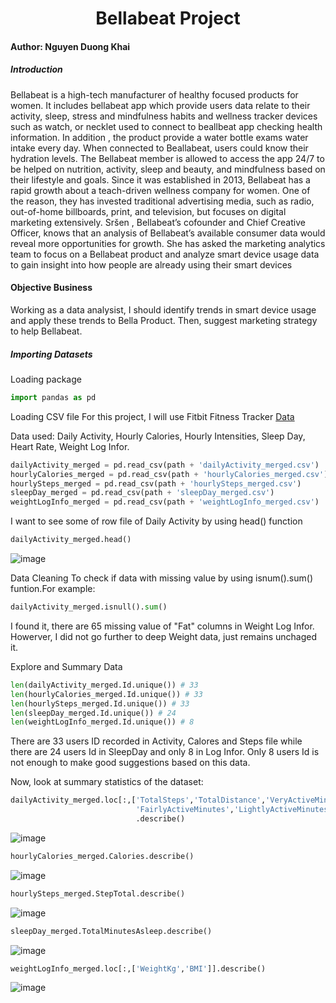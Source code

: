 <h1 align="center">Bellabeat Project</h1>

#### Author: Nguyen Duong Khai

##### Introduction

Bellabeat is a high-tech manufacturer of healthy focused products for women. It includes bellabeat app which provide users data relate to their activity, sleep, stress and mindfulness habits and wellness tracker devices such as watch, or necklet used to connect to beallbeat app checking health information. In addition , the product provide a water bottle exams water intake every day. When connected to Beallabeat, users could know their hydration levels. The Bellabeat member is allowed to access the app  24/7 to be helped on nutrition, activity, sleep and beauty, and mindfulness based on their lifestyle and goals. Since it was established in 2013, Bellabeat has a rapid growth about a teach-driven wellness company for women. One of the reason, they has invested traditional advertising media, such as radio, out-of-home billboards, print, and television, but focuses on digital marketing extensively. Sršen , Bellabeat’s cofounder and Chief Creative Officer, knows that an analysis of Bellabeat’s available consumer data would reveal more opportunities for growth. She has asked the marketing analytics team to focus on a Bellabeat product and analyze smart device usage data to gain insight into how people are already using their smart devices

#### Objective Business
Working as a data analysist, I should identify trends in smart device usage and apply these trends to Bella Product. Then, suggest marketing strategy to help Bellabeat.
##### Importing Datasets 
Loading package

``` Python
import pandas as pd
```
Loading CSV file
 For this project, I will use Fitbit Fitness Tracker [Data](https://www.kaggle.com/arashnic/fitbit)
 
Data used: Daily Activity, Hourly Calories, Hourly Intensities, Sleep Day, Heart Rate, Weight Log Infor.

``` Python
dailyActivity_merged = pd.read_csv(path + 'dailyActivity_merged.csv')
hourlyCalories_merged = pd.read_csv(path + 'hourlyCalories_merged.csv')
hourlySteps_merged = pd.read_csv(path + 'hourlySteps_merged.csv')
sleepDay_merged = pd.read_csv(path + 'sleepDay_merged.csv')
weightLogInfo_merged = pd.read_csv(path + 'weightLogInfo_merged.csv')
```
I want to see some of row file of Daily Activity by using head() function
``` Python
dailyActivity_merged.head()
```
![image](https://user-images.githubusercontent.com/58326661/158985838-2aee9f07-a6fc-44f4-887a-e46f3ecf15ca.png)

Data Cleaning
To check if data with missing value by using isnum().sum() funtion.For example:
```Python
dailyActivity_merged.isnull().sum()
```
I found it, there are 65 missing value of "Fat" columns in Weight Log Infor. Howerver, I did not go further to deep Weight data, just remains unchaged it.

Explore and Summary Data
```Python
len(dailyActivity_merged.Id.unique()) # 33
len(hourlyCalories_merged.Id.unique()) # 33
len(hourlySteps_merged.Id.unique()) # 33
len(sleepDay_merged.Id.unique()) # 24
len(weightLogInfo_merged.Id.unique()) # 8
```
There are 33 users ID recorded in Activity, Calores and Steps file while there are 24 users Id in SleepDay and only 8 in Log Infor. Only 8 users Id is not enough to make good suggestions based on this data.

Now, look at summary statistics of the dataset:

```Python
dailyActivity_merged.loc[:,['TotalSteps','TotalDistance','VeryActiveMinutes',
                            'FairlyActiveMinutes','LightlyActiveMinutes','SedentaryMinutes','Calories']]
                            .describe()
```
![image](https://user-images.githubusercontent.com/58326661/159008732-60887efe-14ae-4351-a0cb-da11b97681ff.png)

```Python
hourlyCalories_merged.Calories.describe()
```
![image](https://user-images.githubusercontent.com/58326661/159008826-ff68c531-1159-48bc-98ea-18337cdda37e.png)

```Python
hourlySteps_merged.StepTotal.describe()
```
![image](https://user-images.githubusercontent.com/58326661/159009477-00a06a2a-0b49-4c24-b740-253828d91e81.png)

```Python
sleepDay_merged.TotalMinutesAsleep.describe()
```
![image](https://user-images.githubusercontent.com/58326661/159009500-5a698c24-425c-4fdb-86d3-a60b6ddd8e2f.png)

```Python
weightLogInfo_merged.loc[:,['WeightKg','BMI']].describe()
```
![image](https://user-images.githubusercontent.com/58326661/159009545-9f9ed163-bf9d-4d84-8bca-bc1556b7c3d9.png)





